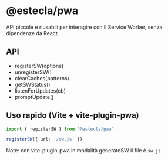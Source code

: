 # @estecla/pwa

API piccole e riusabili per interagire con il Service Worker, senza dipendenze da React.

## API
- registerSW(options)
- unregisterSW()
- clearCaches(patterns)
- getSWStatus()
- listenForUpdates(cb)
- promptUpdate()

## Uso rapido (Vite + vite-plugin-pwa)
```ts
import { registerSW } from '@estecla/pwa'

registerSW({ url: '/sw.js' })
```

Note: con vite-plugin-pwa in modalità generateSW il file è `sw.js`.
